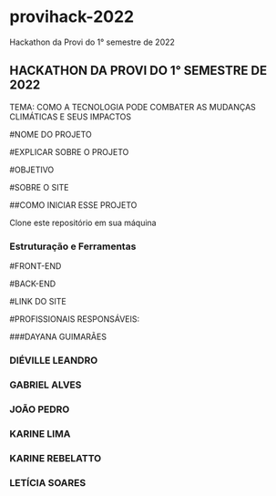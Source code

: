 # provihack-2022
Hackathon da Provi do 1° semestre de 2022

## HACKATHON DA PROVI DO 1° SEMESTRE DE 2022

TEMA: COMO A TECNOLOGIA PODE COMBATER AS MUDANÇAS CLIMÁTICAS E SEUS IMPACTOS

#NOME DO PROJETO

#EXPLICAR SOBRE O PROJETO

#OBJETIVO

#SOBRE O SITE

##COMO INICIAR ESSE PROJETO

Clone este repositório em sua máquina

<!-- $  -->

### Estruturação e Ferramentas

#FRONT-END

#BACK-END

#LINK DO SITE


#PROFISSIONAIS RESPONSÁVEIS:

###DAYANA GUIMARÃES

### DIÉVILLE LEANDRO

### GABRIEL ALVES

### JOÃO PEDRO 

### KARINE LIMA

### KARINE REBELATTO

### LETÍCIA SOARES
